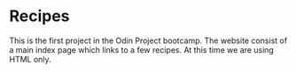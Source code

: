 # Recipes
This is the first project in the Odin Project bootcamp.
The website consist of a main index page which links to a few recipes.
At this time we are using HTML only.

